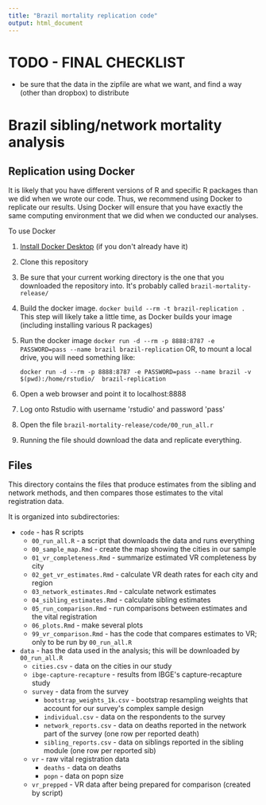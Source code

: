 ```yaml
---
title: "Brazil mortality replication code"
output: html_document
---
```


# TODO - FINAL CHECKLIST

* be sure that the data in the zipfile are what we want, and find a way (other than dropbox) to distribute 

# Brazil sibling/network mortality analysis


## Replication using Docker

It is likely that you have different versions of R and specific R packages than we did
when we wrote our code.  Thus, we recommend using Docker to replicate our results.
Using Docker will ensure that you have exactly the same computing environment that we did
when we conducted our analyses.

To use Docker

1. [Install Docker Desktop](https://www.docker.com/get-started) (if you don't already have it)
1. Clone this repository
1. Be sure that your current working directory is the one that you downloaded the repository into. It's probably called `brazil-mortality-release/`
1. Build the docker image.
   `docker build --rm -t brazil-replication .`
   This step will likely take a little time, as Docker builds your image (including installing various R packages)
1. Run the docker image
   `docker run -d --rm -p 8888:8787 -e PASSWORD=pass --name brazil brazil-replication`
   OR, to mount a local drive, you will need something like:  

   `docker run -d --rm -p 8888:8787 -e PASSWORD=pass --name brazil -v $(pwd):/home/rstudio/  brazil-replication`  

1. Open a web browser and point it to localhost:8888
1. Log onto Rstudio with username 'rstudio' and password 'pass'
1. Open the file `brazil-mortality-release/code/00_run_all.r`
1. Running the file should download the data and replicate everything. 

## Files

This directory contains the files that produce estimates from the sibling
and network methods, and then compares those estimates to the vital registration data.

It is organized into subdirectories:

* `code` - has R scripts  
  * `00_run_all.R` - a script that downloads the data and runs everything
  * `00_sample_map.Rmd` - create the map showing the cities in our sample
  * `01_vr_completeness.Rmd` - summarize estimated VR completeness by city
  * `02_get_vr_estimates.Rmd` - calculate VR death rates for each city and region 
  * `03_network_estimates.Rmd` - calculate network estimates 
  * `04_sibling_estimates.Rmd` - calculate sibling estimates
  * `05_run_comparison.Rmd` - run comparisons between estimates and the vital registration
  * `06_plots.Rmd` - make several plots
  * `99_vr_comparison.Rmd` - has the code that compares estimates to VR; only to be run by `00_run_all.R`
* `data` - has the data used in the analysis; this will be downloaded by `00_run_all.R`
  * `cities.csv` - data on the cities in our study
  * `ibge-capture-recapture` - results from IBGE's capture-recapture study
  * `survey` - data from the survey
    - `bootstrap_weights_1k.csv` - bootstrap resampling weights that account for our survey's complex sample design
    - `individual.csv` - data on the respondents to the survey
    - `network_reports.csv` - data on deaths reported in the network part of the survey (one row per reported death)
    - `sibling_reports.csv` - data on siblings reported in the sibling module (one row per reported sib)
  * `vr` - raw vital registration data
    - `deaths` - data on deaths
    - `popn` - data on popn size
  * `vr_prepped` - VR data after being prepared for comparison (created by script)
  

